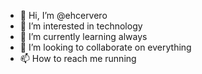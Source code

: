 - 👋 Hi, I’m @ehcervero
- 👀 I’m interested in technology
- 🌱 I’m currently learning always
- 💞️ I’m looking to collaborate on everything
- 📫 How to reach me running

<!---
ehcervero/ehcervero is a ✨ special ✨ repository because its `README.md` (this file) appears on your GitHub profile.
You can click the Preview link to take a look at your changes.
--->
